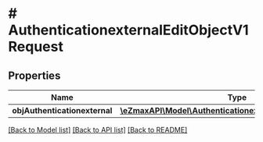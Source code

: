 # # AuthenticationexternalEditObjectV1Request

## Properties

Name | Type | Description | Notes
------------ | ------------- | ------------- | -------------
**objAuthenticationexternal** | [**\eZmaxAPI\Model\AuthenticationexternalRequestCompound**](AuthenticationexternalRequestCompound.md) |  |

[[Back to Model list]](../../README.md#models) [[Back to API list]](../../README.md#endpoints) [[Back to README]](../../README.md)
